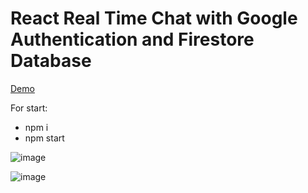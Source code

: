 # React Real Time Chat with Google Authentication and Firestore Database

[Demo](https://react-chat-09.web.app/chat)

For start:
- npm i
- npm start


![image](https://user-images.githubusercontent.com/95698505/191071440-2a7d841c-274f-4734-8be3-03b1ce6e1f94.png)

![image](https://user-images.githubusercontent.com/95698505/191071495-a6bae030-c623-4505-8b40-360a4a91ce75.png)

